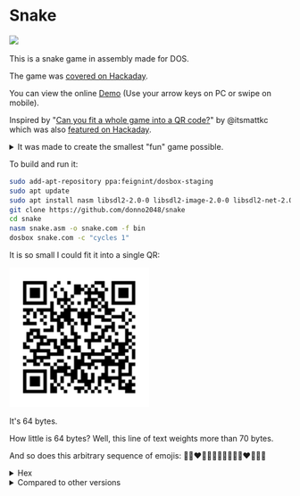 # Snake

<img src="https://github.com/donno2048/snake/actions/workflows/update.yml/badge.svg"/>

This is a snake game in assembly made for DOS.

The game was [covered on Hackaday](https://hackaday.com/2023/08/03/its-snake-in-a-qr-code-but-smaller/).

You can view the online [Demo](https://donno2048.github.io/snake/) (Use your arrow keys on PC or swipe on mobile).

Inspired by "[Can you fit a whole game into a QR code?](https://youtu.be/ExwqNreocpg)" by @itsmattkc which was also [featured on Hackaday](https://hackaday.com/2020/08/17/fitting-snake-into-a-qr-code/).

<details>
  <summary>It was made to create the smallest "fun" game possible.</summary>
  <br/>

For the countless people saying I'm intentionally not mentioning the _Hugi Size Coding Competition_ (a competition in which the competitors had to make the smallest nibbles game to win) here is my reply to one such comment (from when the game was still 133 bytes):

> Firstly, it seems that you didn't even read the rules of the "Nibbles" game:
>
> > in the inside of this border  a  "snake"  is  supposed  to grow,  whose size  is  one  pixel at the beginning. after starting the program, the snake's size shall grow one pixel more in each repetition  of the program's main-loop.
>
> Which is simply not the same as snake and a **lot** less difficult to implement.
>
> Secondly, the implementations from this competition have flaws (not that they're not good but I'm saying it doesn't make my version bad) like, for example from the comments in the winning entry:
>
> > game can't handle any other keys but keypad arrow keys, you need to start it by typing pause|nibbles in DOS prompt and then hitting an arrow key
>
> and
>
> > Because top memory segment in PSP is environment dependant\[sic\] you need version suitable for your environment
>
> and it doesn't even work on DOSBox because of some special configurations needed.
>
> From the second place entry:
>
> > When starting this program, press the 2 (DOWN) key \_\_IMMEDIATELY\_\_
>
> And it too won't work without setting the cycle count and changing it sometimes breaks the game
>
> As for the third place
>
> > press  '8','4','6' but not '2' once game begins immediately
>
> and the game breaks in the same way the second place does (and needs the same cycle adjusting) but the walls are also broken.
>
> I'll look at the fourth place entry and stop wasting my time doing this,
>
> Well, just looked at it and couldn't make it to boot
>
> And lastly, what place is your entry to the competition? Before you criticize other people first check your criticism is correct and try doing it yourself before you judge.
>
> Thanks for the feedback anyways :)
>
> P.S. I didn't even claim my version was ideal, the main point of the post was asking for help, and this comment actually made me feel better about my implementation in a way, as in an actual size optimization competition someone had a submission of 121 bytes for just a line extending over the screen and my entire snake game (which obviously contains this functionality just as a small part of the entire program) takes only 12 bytes more now, and if I can fix the PR only 7 bytes more.

AFAIK This is the smallest snake game ever made.
</details>

To build and run it:

```sh
sudo add-apt-repository ppa:feignint/dosbox-staging
sudo apt update
sudo apt install nasm libsdl2-2.0-0 libsdl2-image-2.0-0 libsdl2-net-2.0-0 libopusfile0 dosbox-staging -y
git clone https://github.com/donno2048/snake
cd snake
nasm snake.asm -o snake.com -f bin
dosbox snake.com -c "cycles 1"
```

It is so small I could fit it into a single QR:

<img src="/docs/snake.png" width="250"/>

It's 64 bytes.

How little is 64 bytes? Well, this line of text weights more than 70 bytes.

And so does this arbitrary sequence of emojis: 👩🏼‍❤️‍💋‍👨🏼🧔🏽‍♀️👩🏼‍❤️‍💋‍👨🏼

<details>
  <summary>Hex</summary>
  <br/>
    
```
c53000b80300cd10
b2a08b3f8d22e540
21c3fe07bb9c0f78
f5e4606bc00ad414
d5449801c70fc1c7
39df77d7f6f238dc
d62f300579cdad89
3a7ad35b202779d4
```
</details>

<details>
  <summary>Compared to other versions</summary>
  <br/>
    
||My version|MattKC's version|ibara's version|
|-|-|-|-|
|Bytes|64|~1400|2024|
|QR|<img src="/docs/snake.png" width="250"/>|<img src="https://mattkc.com/etc/snakeqr/code.png" width="250"/>|<img src="https://raw.githubusercontent.com/ibara/snakeqr/master/snakeqr.png" width="250"/>|
|Link|https://github.com/donno2048/snake|https://mattkc.com/etc/snakeqr/|https://github.com/ibara/snakeqr|
</details>
